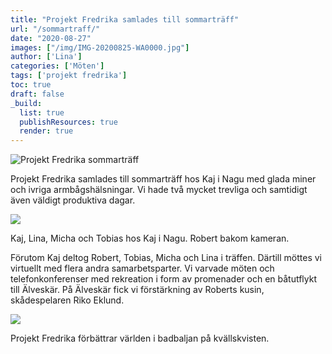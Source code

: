 ```yaml
---
title: "Projekt Fredrika samlades till sommarträff"
url: "/sommartraff/"
date: "2020-08-27"
images: ["/img/IMG-20200825-WA0000.jpg"]
author: ['Lina']
categories: ['Möten']
tags: ['projekt fredrika']
toc: true
draft: false
_build:
  list: true
  publishResources: true
  render: true
---
```


![Projekt Fredrika sommarträff](/img/IMG-20200825-WA0000.jpg)


Projekt Fredrika samlades till sommarträff hos Kaj i Nagu med glada miner och ivriga armbågshälsningar. Vi hade två mycket trevliga och samtidigt även väldigt produktiva dagar.

![](/2020/08/IMG-20200825-WA0001-1024x768.jpg)

Kaj, Lina, Micha och Tobias hos Kaj i Nagu. Robert bakom kameran.

Förutom Kaj deltog Robert, Tobias, Micha och Lina i träffen. Därtill möttes vi virtuellt med flera andra samarbetsparter. Vi varvade möten och telefonkonferenser med rekreation i form av promenader och en båtutflykt till Älveskär. På Älveskär fick vi förstärkning av Roberts kusin, skådespelaren Riko Eklund.

![](/2020/08/IMG-20200825-WA0002-1024x768.jpg)

Projekt Fredrika förbättrar världen i badbaljan på kvällskvisten.